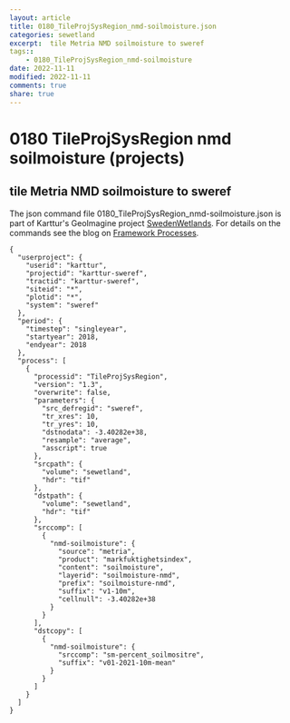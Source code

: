 ```yaml
---
layout: article
title: 0180_TileProjSysRegion_nmd-soilmoisture.json
categories: sewetland
excerpt:  tile Metria NMD soilmoisture to sweref 
tags:: 
    - 0180_TileProjSysRegion_nmd-soilmoisture
date: 2022-11-11
modified: 2022-11-11
comments: true
share: true
---
```


# 0180 TileProjSysRegion nmd soilmoisture (projects)

##  tile Metria NMD soilmoisture to sweref 

The json command file <span class='file'>0180_TileProjSysRegion_nmd-soilmoisture.json</span> is part of Karttur's GeoImagine project [<span class='project'>SwedenWetlands</span>](https://karttur.github.io/geoimagine03-proj-wetland-se/index.html). For details on the commands see the blog on [Framework Processes](https://karttur.github.io/geoimagine03-docs-procpack/).

```
{
  "userproject": {
    "userid": "karttur",
    "projectid": "karttur-sweref",
    "tractid": "karttur-sweref",
    "siteid": "*",
    "plotid": "*",
    "system": "sweref"
  },
  "period": {
    "timestep": "singleyear",
    "startyear": 2018,
    "endyear": 2018
  },
  "process": [
    {
      "processid": "TileProjSysRegion",
      "version": "1.3",
      "overwrite": false,
      "parameters": {
        "src_defregid": "sweref",
        "tr_xres": 10,
        "tr_yres": 10,
        "dstnodata": -3.40282e+38,
        "resample": "average",
        "asscript": true
      },
      "srcpath": {
        "volume": "sewetland",
        "hdr": "tif"
      },
      "dstpath": {
        "volume": "sewetland",
        "hdr": "tif"
      },
      "srccomp": [
        {
          "nmd-soilmoisture": {
            "source": "metria",
            "product": "markfuktighetsindex",
            "content": "soilmoisture",
            "layerid": "soilmoisture-nmd",
            "prefix": "soilmoisture-nmd",
            "suffix": "v1-10m",
            "cellnull": -3.40282e+38
          }
        }
      ],
      "dstcopy": [
        {
          "nmd-soilmoisture": {
            "srccomp": "sm-percent_soilmositre",
            "suffix": "v01-2021-10m-mean"
          }
        }
      ]
    }
  ]
}
```
